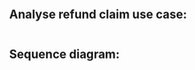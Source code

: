## Analyse refund claim use case:

```{include} use_case.md
```

## Sequence diagram:

```{include} diagram.md
```
